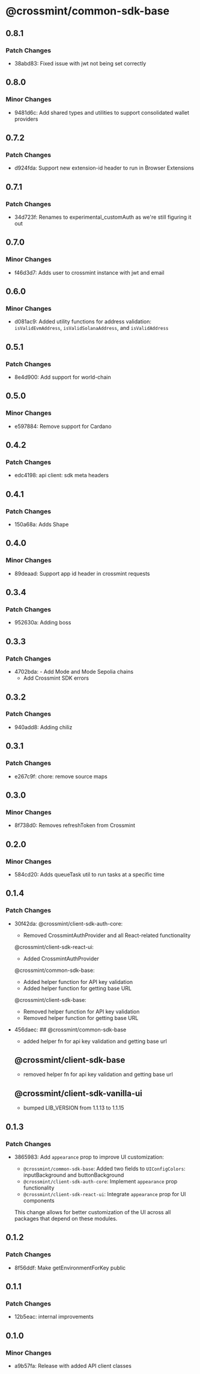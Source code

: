 # @crossmint/common-sdk-base

## 0.8.1

### Patch Changes

- 38abd83: Fixed issue with jwt not being set correctly

## 0.8.0

### Minor Changes

- 9481d6c: Add shared types and utilities to support consolidated wallet providers

## 0.7.2

### Patch Changes

- d924fda: Support new extension-id header to run in Browser Extensions

## 0.7.1

### Patch Changes

- 34d723f: Renames to experimental_customAuth as we're still figuring it out

## 0.7.0

### Minor Changes

- f46d3d7: Adds user to crossmint instance with jwt and email

## 0.6.0

### Minor Changes

- d081ac9: Added utility functions for address validation: `isValidEvmAddress`, `isValidSolanaAddress`, and `isValidAddress`

## 0.5.1

### Patch Changes

- 8e4d900: Add support for world-chain

## 0.5.0

### Minor Changes

- e597884: Remove support for Cardano

## 0.4.2

### Patch Changes

- edc4198: api client: sdk meta headers

## 0.4.1

### Patch Changes

- 150a68a: Adds Shape

## 0.4.0

### Minor Changes

- 89deaad: Support app id header in crossmint requests

## 0.3.4

### Patch Changes

- 952630a: Adding boss

## 0.3.3

### Patch Changes

- 4702bda: - Add Mode and Mode Sepolia chains
  - Add Crossmint SDK errors

## 0.3.2

### Patch Changes

- 940add8: Adding chiliz

## 0.3.1

### Patch Changes

- e267c9f: chore: remove source maps

## 0.3.0

### Minor Changes

- 8f738d0: Removes refreshToken from Crossmint

## 0.2.0

### Minor Changes

- 584cd20: Adds queueTask util to run tasks at a specific time

## 0.1.4

### Patch Changes

- 30f42da: @crossmint/client-sdk-auth-core:

  - Removed CrossmintAuthProvider and all React-related functionality

  @crossmint/client-sdk-react-ui:

  - Added CrossmintAuthProvider

  @crossmint/common-sdk-base:

  - Added helper function for API key validation
  - Added helper function for getting base URL

  @crossmint/client-sdk-base:

  - Removed helper function for API key validation
  - Removed helper function for getting base URL

- 456daec: ## @crossmint/common-sdk-base

  - added helper fn for api key validation and getting base url

  ## @crossmint/client-sdk-base

  - removed helper fn for api key validation and getting base url

  ## @crossmint/client-sdk-vanilla-ui

  - bumped LIB_VERSION from 1.1.13 to 1.1.15

## 0.1.3

### Patch Changes

- 3865983: Add `appearance` prop to improve UI customization:

  - `@crossmint/common-sdk-base`: Added two fields to `UIConfigColors`: inputBackground and buttonBackground
  - `@crossmint/client-sdk-auth-core`: Implement `appearance` prop functionality
  - `@crossmint/client-sdk-react-ui`: Integrate `appearance` prop for UI components

  This change allows for better customization of the UI across all packages that depend on these modules.

## 0.1.2

### Patch Changes

- 8f56ddf: Make getEnvironmentForKey public

## 0.1.1

### Patch Changes

- 12b5eac: internal improvements

## 0.1.0

### Minor Changes

- a9b57fa: Release with added API client classes
